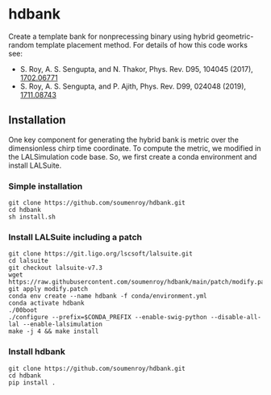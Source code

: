 # hdbank


Create a template bank for nonprecessing binary using hybrid geometric-random template placement method.
For details of how this code works see:
*  S. Roy, A. S. Sengupta, and N. Thakor, Phys. Rev. D95, 104045 (2017), [1702.06771](https://arxiv.org/abs/1702.06771)
*  S. Roy, A. S. Sengupta,  and P. Ajith, Phys. Rev. D99, 024048 (2019), [1711.08743](https://arxiv.org/abs/1711.08743)


## Installation
One key component for generating the hybrid bank is metric over the dimensionless chirp time coordinate. To compute the metric, we modified in the LALSimulation code base. So, we first create a conda environment and install LALSuite.

### Simple installation
```
git clone https://github.com/soumenroy/hdbank.git
cd hdbank
sh install.sh
```

### Install LALSuite including a patch
```
git clone https://git.ligo.org/lscsoft/lalsuite.git
cd lalsuite
git checkout lalsuite-v7.3
wget https://raw.githubusercontent.com/soumenroy/hdbank/main/patch/modify.patch
git apply modify.patch
conda env create --name hdbank -f conda/environment.yml
conda activate hdbank
./00boot
./configure --prefix=$CONDA_PREFIX --enable-swig-python --disable-all-lal --enable-lalsimulation
make -j 4 && make install
```

### Install hdbank
```
git clone https://github.com/soumenroy/hdbank.git
cd hdbank
pip install .
```

